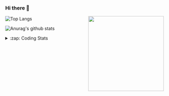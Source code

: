 ### Hi there 👋

<!--
**tao8687/tao8687** is a ✨ _special_ ✨ repository because its `README.md` (this file) appears on your GitHub profile.

Here are some ideas to get you started:

- 🔭 I’m currently working on ...
- 🌱 I’m currently learning ...
- 👯 I’m looking to collaborate on ...
- 🤔 I’m looking for help with ...
- 💬 Ask me about ...
- 📫 How to reach me: ...
- 😄 Pronouns: ...
- ⚡ Fun fact: ...
-->

<img align='right' src="https://media.giphy.com/media/M9gbBd9nbDrOTu1Mqx/giphy.gif" width="240">

  
![Top Langs](https://github-readme-stats.vercel.app/api/top-langs/?username=tao8687&layout=compact&title_color=23238E&text_color=A67D3D)

![Anurag's github stats](https://github-readme-stats.vercel.app/api?username=tao8687&show_icons=true&&text_color=A67D3D&title_color=23238E&show_icons=false&count_private=true&hide=stars)

<details>
  <summary>:zap: Coding Stats</summary>
  <br>
    
<!--START_SECTION:waka-->

```txt
From: 08 April 2025 - To: 15 April 2025

C++                2 hrs 58 mins   ███████░░░░░░░░░░░░░░░░░░   28.31 %
YAML               2 hrs 35 mins   ██████▒░░░░░░░░░░░░░░░░░░   24.70 %
XML                1 hr 32 mins    ███▓░░░░░░░░░░░░░░░░░░░░░   14.69 %
Bash               1 hr 6 mins     ██▓░░░░░░░░░░░░░░░░░░░░░░   10.61 %
CMake              41 mins         █▓░░░░░░░░░░░░░░░░░░░░░░░   06.60 %
```

<!--END_SECTION:waka-->
</details>
